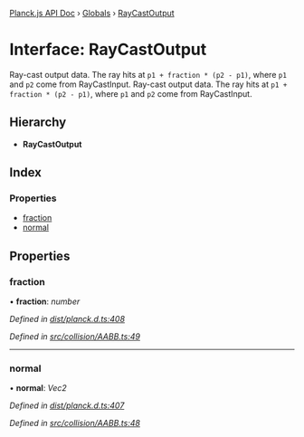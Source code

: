 [Planck.js API Doc](../README.md) › [Globals](../globals.md) › [RayCastOutput](raycastoutput.md)

# Interface: RayCastOutput

Ray-cast output data. The ray hits at `p1 + fraction * (p2 - p1)`,
where `p1` and `p2` come from RayCastInput.
Ray-cast output data. The ray hits at `p1 + fraction * (p2 - p1)`,
where `p1` and `p2` come from RayCastInput.

## Hierarchy

* **RayCastOutput**

## Index

### Properties

* [fraction](raycastoutput.md#fraction)
* [normal](raycastoutput.md#normal)

## Properties

###  fraction

• **fraction**: *number*

*Defined in [dist/planck.d.ts:408](https://github.com/shakiba/planck.js/blob/6a5d3be/dist/planck.d.ts#L408)*

*Defined in [src/collision/AABB.ts:49](https://github.com/shakiba/planck.js/blob/6a5d3be/src/collision/AABB.ts#L49)*

___

###  normal

• **normal**: *Vec2*

*Defined in [dist/planck.d.ts:407](https://github.com/shakiba/planck.js/blob/6a5d3be/dist/planck.d.ts#L407)*

*Defined in [src/collision/AABB.ts:48](https://github.com/shakiba/planck.js/blob/6a5d3be/src/collision/AABB.ts#L48)*
